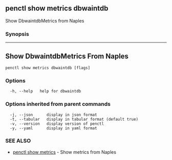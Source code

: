 ## penctl show metrics dbwaintdb

Show DbwaintdbMetrics from Naples

### Synopsis



---------------------------------
 Show DbwaintdbMetrics From Naples 
---------------------------------


```
penctl show metrics dbwaintdb [flags]
```

### Options

```
  -h, --help   help for dbwaintdb
```

### Options inherited from parent commands

```
  -j, --json      display in json format
  -t, --tabular   display in tabular format (default true)
  -v, --version   display version of penctl
  -y, --yaml      display in yaml format
```

### SEE ALSO
* [penctl show metrics](penctl_show_metrics.md)	 - Show metrics from Naples

